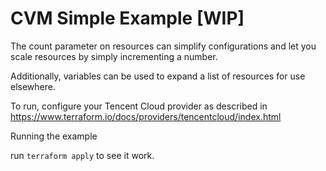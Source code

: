 # CVM Simple Example [WIP]

The count parameter on resources can simplify configurations
and let you scale resources by simply incrementing a number.

Additionally, variables can be used to expand a list of resources
for use elsewhere.

To run, configure your Tencent Cloud provider as described in https://www.terraform.io/docs/providers/tencentcloud/index.html

Running the example

run `terraform apply` to see it work.
